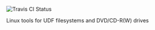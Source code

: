 ![Travis CI Status](https://travis-ci.org/argorain/udftools.svg?branch=master)

Linux tools for UDF filesystems and DVD/CD-R(W) drives

